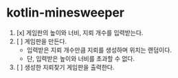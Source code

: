 # kotlin-minesweeper

1. [x] 게임판의 높이와 너비, 지뢰 개수를 입력받는다.
2. [ ] 게임판을 만든다.
   - 입력받은 지뢰 개수만큼 지뢰를 생성하며 위치는 랜덤이다.
   - 단, 입력받은 높이와 너비를 초과할 수 없다.
3. [ ] 생성한 지뢰찾기 게임판을 출력한다.
